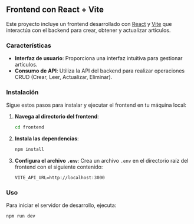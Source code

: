 ## Frontend con React + Vite

Este proyecto incluye un frontend desarrollado con [React](https://reactjs.org/) y [Vite](https://vitejs.dev/) que interactúa con el backend para crear, obtener y actualizar artículos.

### Características

- **Interfaz de usuario**: Proporciona una interfaz intuitiva para gestionar artículos.
- **Consumo de API**: Utiliza la API del backend para realizar operaciones CRUD (Crear, Leer, Actualizar, Eliminar).

### Instalación

Sigue estos pasos para instalar y ejecutar el frontend en tu máquina local:

1. **Navega al directorio del frontend**:

    ```bash
    cd frontend
    ```

2. **Instala las dependencias**:

    ```bash
    npm install
    ```

3. **Configura el archivo `.env`**:
    Crea un archivo `.env` en el directorio raíz del frontend con el siguiente contenido:

    ```env
    VITE_API_URL=http://localhost:3000
    ```

### Uso

Para iniciar el servidor de desarrollo, ejecuta:

```bash
npm run dev
